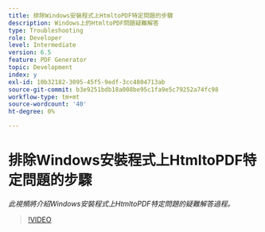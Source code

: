 ```yaml
---
title: 排除Windows安裝程式上HtmltoPDF特定問題的步驟
description: Windows上的HtmltoPDF問題疑難解答
type: Troubleshooting
role: Developer
level: Intermediate
version: 6.5
feature: PDF Generator
topic: Development
index: y
exl-id: 10b32182-3095-45f5-9edf-3cc4804713ab
source-git-commit: b3e9251bdb18a008be95c1fa9e5c79252a74fc98
workflow-type: tm+mt
source-wordcount: '40'
ht-degree: 0%

---
```


# 排除Windows安裝程式上HtmltoPDF特定問題的步驟

*此視頻將介紹Windows安裝程式上HtmltoPDF特定問題的疑難解答過程。*

>[!VIDEO](https://video.tv.adobe.com/v/335545?quality=12&learn=on)
